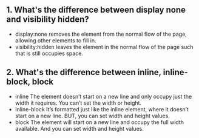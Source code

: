 ## 1. What's the difference between display none and visibility hidden?
- display:none removes the element from the normal flow of the page, allowing other elements to fill in.
- visibility:hidden leaves the element in the normal flow of the page such that is still occupies space.

## 2. What's the difference between inline, inline-block, block
- inline The element doesn’t start on a new line and only occupy just the width it requires. You can’t set the width or height.
- inline-block It’s formatted just like the inline element, where it doesn’t start on a new line. BUT, you can set width and height values.
- block The element will start on a new line and occupy the full width available. And you can set width and height values.
